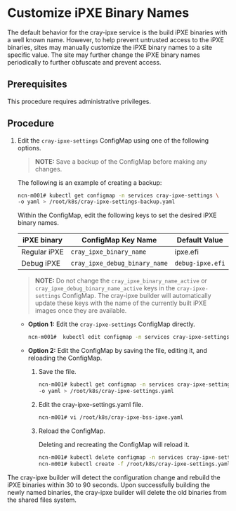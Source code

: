 # Customize iPXE Binary Names

The default behavior for the cray-ipxe service is the build iPXE binaries with a well known name. However, to help
prevent untrusted access to the iPXE binaries, sites may manually customize the iPXE binary names to a site specific
value. The site may further change the iPXE binary names periodically to further obfuscate and prevent access.

## Prerequisites

This procedure requires administrative privileges.

## Procedure

1. Edit the `cray-ipxe-settings` ConfigMap using one of the following options.

   > **NOTE:** Save a backup of the ConfigMap before making any changes.

   The following is an example of creating a backup:

    ```bash
    ncn-m001# kubectl get configmap -n services cray-ipxe-settings \
    -o yaml > /root/k8s/cray-ipxe-settings-backup.yaml
    ```

   Within the ConfigMap, edit the following keys to set the desired iPXE binary names.

   | iPXE binary | ConfigMap Key Name          | Default Value |
   | --- | --- | --- |
   | Regular iPXE | `cray_ipxe_binary_name` | ipxe.efi |
   | Debug iPXE | `cray_ipxe_debug_binary_name` | `debug-ipxe.efi` |

   > **NOTE:** Do not change the `cray_ipxe_binary_name_active` or
   `cray_ipxe_debug_binary_name_active` keys in the
   `cray-ipxe-settings` ConfigMap. The cray-ipxe builder will automatically update these keys with the name of the currently built iPXE images once they are available.

    - **Option 1:** Edit the `cray-ipxe-settings` ConfigMap directly.

      ```bash
      ncn-m001#  kubectl edit configmap -n services cray-ipxe-settings
      ```

    - **Option 2:** Edit the ConfigMap by saving the file, editing it, and reloading the ConfigMap.
        1. Save the file.

           ```bash
           ncn-m001# kubectl get configmap -n services cray-ipxe-settings \
           -o yaml > /root/k8s/cray-ipxe-settings.yaml
           ```

        2. Edit the cray-ipxe-settings.yaml file.

           ```bash
           ncn-m001# vi /root/k8s/cray-ipxe-bss-ipxe.yaml
           ```

        3. Reload the ConfigMap.

           Deleting and recreating the ConfigMap will reload it.

           ```bash
           ncn-m001# kubectl delete configmap -n services cray-ipxe-settings
           ncn-m001# kubectl create -f /root/k8s/cray-ipxe-settings.yaml
           ```

The cray-ipxe builder will detect the configuration change and rebuild the iPXE binaries within 30 to 90 seconds. Upon
successfully building the newly named binaries, the cray-ipxe builder will delete the old binaries from the shared files
system.
